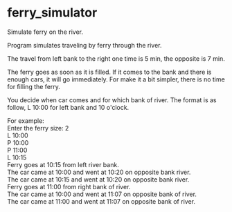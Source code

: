 # ferry_simulator
Simulate ferry on the river.

Program simulates traveling by ferry through the river.  

The travel from left bank to the right one time is 5 min, the opposite is 7 min.  

The ferry goes as soon as it is filled. If it comes to the bank and there is enough cars, it will go immediately. For make it a bit simpler, there is no time for filling the ferry.

You decide when car comes and for which bank of river. The format is as follow, L 10:00 for left bank and 10 o'clock.

For example:  
Enter the ferry size: 2  
L 10:00  
P 10:00  
P 11:00  
L 10:15  
Ferry goes at  10:15 from left river bank.  
The car came at 10:00 and went at 10:20 on opposite bank river.  
The car came at 10:15 and went at 10:20 on opposite bank river.  
Ferry goes at 11:00 from right bank of river.  
The car came at 10:00 and went at 11:07 on opposite bank of river.  
The car came at 11:00 and went at 11:07 on opposite bank of river.  
